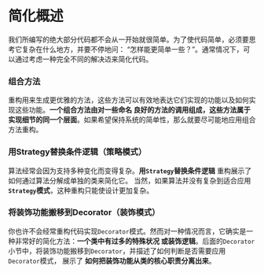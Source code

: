 简化概述
==========================================================================
我们所编写的绝大部分代码都不会从一开始就很简单。为了使代码简单，必须要思考它复杂在什么地方，并要不停地问：
“怎样能更简单一些？”。通常情况下，可以通过考虑一种完全不同的解决䢍来简化代码。

### 组合方法
重构用来生成更优雅的方法，这些方法可以有效地表达它们实现的功能以及如何实现这些功能。**一个组合方法由对一些命名
良好的方法的调用组成，这些方法属于实现细节的同一个层面**。如果希望保持系统的简单性，那么就要尽可能地应用组合方法重构。

### 用Strategy替换条件逻辑（策略模式）
算法经常会因为支持多种变化而变得复杂。**用`Strategy`替换条件逻辑** 重构展示了如何通过算法分解成单独的类来简化它。
当然，如果算法并没有复杂到适合应用 **`Strategy`模式**，这种重构只能使设计更加复杂。

### 将装饰功能搬移到Decorator（装饰模式）
你也许不会经常重构代码实现`Decorator`模式。然而对一种情况而言，它确实是一种非常好的简化方法：**一个类中有过多的特殊状况
或装饰逻辑**。后面的`Decorator`小节中，将装饰功能搬移到`Decorator`，并描述了如何判断是否需要应用 `Decorator`模式，
展示了 **如何把装饰功能从类的核心职责分离出来**。

